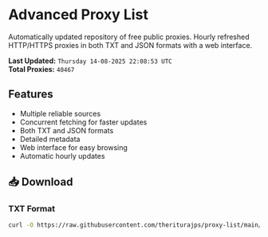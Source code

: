 # Advanced Proxy List

Automatically updated repository of free public proxies. Hourly refreshed HTTP/HTTPS proxies in both TXT and JSON formats with a web interface.

**Last Updated:** `Thursday 14-08-2025 22:08:53 UTC`  
**Total Proxies:** `40467`

## Features
- Multiple reliable sources
- Concurrent fetching for faster updates
- Both TXT and JSON formats
- Detailed metadata
- Web interface for easy browsing
- Automatic hourly updates

## 📥 Download

### TXT Format
```bash
curl -O https://raw.githubusercontent.com/theriturajps/proxy-list/main/proxies.txt